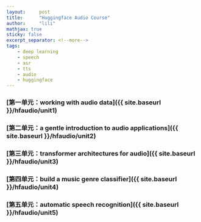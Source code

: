 ```yaml
---
layout:     post
title:      "Huggingface Audio Course"
author:     "lili"
mathjax: true
sticky: false
excerpt_separator: <!--more-->
tags:
    - deep learning
    - speech
    - asr
    - tts
    - audio
    - huggingface
---
```




 <!--more-->
 
 
### [第一单元：working with audio data]({{ site.baseurl }}/hfaudio/unit1)

### [第二单元：a gentle introduction to audio applications]({{ site.baseurl }}/hfaudio/unit2)

### [第三单元：transformer architectures for audio]({{ site.baseurl }}/hfaudio/unit3)

### [第四单元：build a music genre classifier]({{ site.baseurl }}/hfaudio/unit4)

### [第五单元：automatic speech recognition]({{ site.baseurl }}/hfaudio/unit5)
